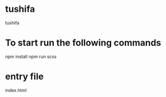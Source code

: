 # tushifa
tushifa

# To start run the following commands
npm install
npm run scss

# entry file
index.html
